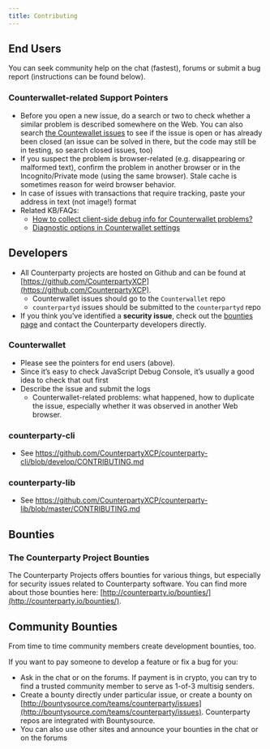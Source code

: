 ```yaml
---
title: Contributing
---
```


End Users
---------

You can seek community help on the chat (fastest), forums or submit a
bug report (instructions can be found below).

### Counterwallet-related Support Pointers

-   Before you open a new issue, do a search or two to check whether a
    similar problem is described somewhere on the Web. You can also
    search [the Countewallet issues][] to see if the issue is open or
    has already been closed (an issue can be solved in there, but the
    code may still be in testing, so search closed issues, too)
-   If you suspect the problem is browser-related (e.g. disappearing or
    malformed text), confirm the problem in another browser or in the
    Incognito/Private mode (using the same browser). Stale cache is
    sometimes reason for weird browser behavior.
-   In case of issues with transactions that require tracking, paste
    your address in text (not image!) format
-   Related KB/FAQs:
    -   [How to collect client-side debug info for Counterwallet problems?](http://support.counterparty.io/solution/articles/5000013731-how-to-collect-client-side-debug-information-for-counterwallet-)
    -   [Diagnostic options in Counterwallet settings][]


Developers
------------------

-   All Counterparty projects are hosted on Github and can be found at
    [https://github.com/CounterpartyXCP](https://github.com/CounterpartyXCP).
    -   Counterwallet issues should go to the `Counterwallet` repo
    -   `counterpartyd` issues should be submitted to the
        `counterpartyd` repo
-   If you think you’ve identified a **security issue**, check out the
    [bounties page](https://counterparty.io/docs/bounties) and contact the Counterparty developers directly.


### Counterwallet

-   Please see the pointers for end users (above).
-   Since it’s easy to check JavaScript Debug Console, it’s usually a
    good idea to check that out first
-   Describe the issue and submit the logs
    -   Counterwallet-related problems: what happened, how to duplicate
        the issue, especially whether it was observed in another Web
        browser.


### counterparty-cli

- See https://github.com/CounterpartyXCP/counterparty-cli/blob/develop/CONTRIBUTING.md

### counterparty-lib

- See https://github.com/CounterpartyXCP/counterparty-lib/blob/master/CONTRIBUTING.md


## Bounties

### The Counterparty Project Bounties
    
The Counterparty Projects offers bounties for various things, but
especially for security issues related to Counterparty software.
You can find more about those bounties here:
[http://counterparty.io/bounties/](http://counterparty.io/bounties/).
     
## Community Bounties
    
From time to time community members create development bounties,
too.

If you want to pay someone to develop a feature or fix a bug for
you:

 - Ask in the chat or on the forums. If payment is in crypto, you can try to find a trusted community member to serve as 1-of-3 multisig senders.
- Create a bounty directly under particular issue, or create a bounty on [http://bountysource.com/teams/counterparty/issues](http://bountysource.com/teams/counterparty/issues). Counterparty repos are integrated with Bountysource.
- You can also use other sites and announce your bounties in the chat or on the forums

[https://github.com/CounterpartyXCP]: https://github.com/CounterpartyXCP
[the Countewallet issues]: https://github.com/CounterpartyXCP/counterwallet/issues
[Diagnostic options in Counterwallet settings]: http://support.counterparty.io/solution/articles/5000051310-what-do-various-strings-in-the-diagnostic-part-of-counterwallet-advanced-options-mean-